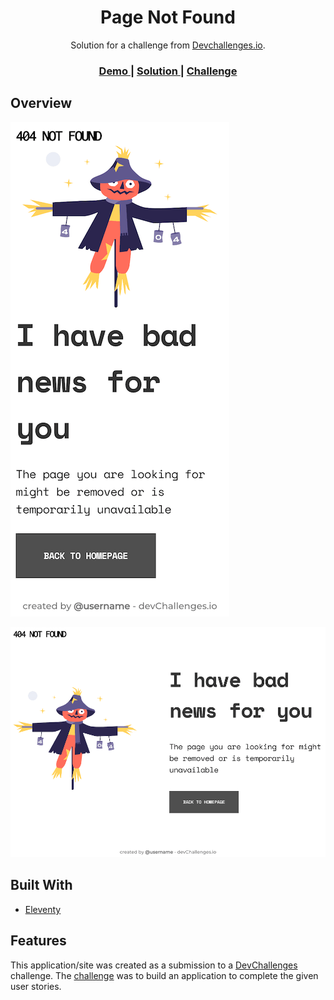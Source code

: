 <h1 align="center">Page Not Found</h1>

<div align="center">
   Solution for a challenge from  <a href="http://devchallenges.io" target="_blank">Devchallenges.io</a>.
</div>

<div align="center">
  <h3>
    <a href="https://donsuhr.github.io/kata/devchallenges.io/01_404/">
      Demo
    </a>
    <span> | </span>
    <a href="https://github.com/donsuhr/kata/tree/main/src/devchallenges.io/01_404">
      Solution
    </a>
    <span> | </span>
    <a href="https://devchallenges.io/challenges/wBunSb7FPrIepJZAg0sY">
      Challenge
    </a>
  </h3>
</div>

<!-- OVERVIEW -->

## Overview

![mobile web screenshot](https://github.com/donsuhr/kata/blob/main/src/devchallenges.io/01_404/img/screenshot-devchallenges.io_01_404-MW.png)

![stationary web screenshot](https://github.com/donsuhr/kata/blob/main/src/devchallenges.io/01_404/img/screenshot-devchallenges.io_01_404-SW.png)

## Built With

- [Eleventy](https://www.11ty.dev/)

## Features

This application/site was created as a submission to a
[DevChallenges](https://devchallenges.io/challenges) challenge. The
[challenge](https://devchallenges.io/challenges/wBunSb7FPrIepJZAg0sY) was to
build an application to complete the given user stories.
